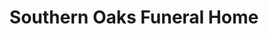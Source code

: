 ---
title: "Southern Oaks Funeral Home"
url: /somerset/southern-oaks-funeral-home/
shop: funeral directors
---
